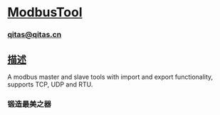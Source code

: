 # [ModbusTool](https://github.com/qitas/winmodbus) 

### qitas@qitas.cn

## [描述](https://github.com/qitas/winmodbus/wiki) 

A modbus master and slave tools with import and export functionality, supports TCP, UDP and RTU.


### 锻造最美之器
